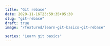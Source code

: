 ```yaml
---
title: "Git rebase"
date: 2020-11-16T23:59:35+05:30
slug: "git-rebase"
draft: true
image: "/featured/learn-git-basics-git-rebase" 

series: "Learn git basics"
---
```


